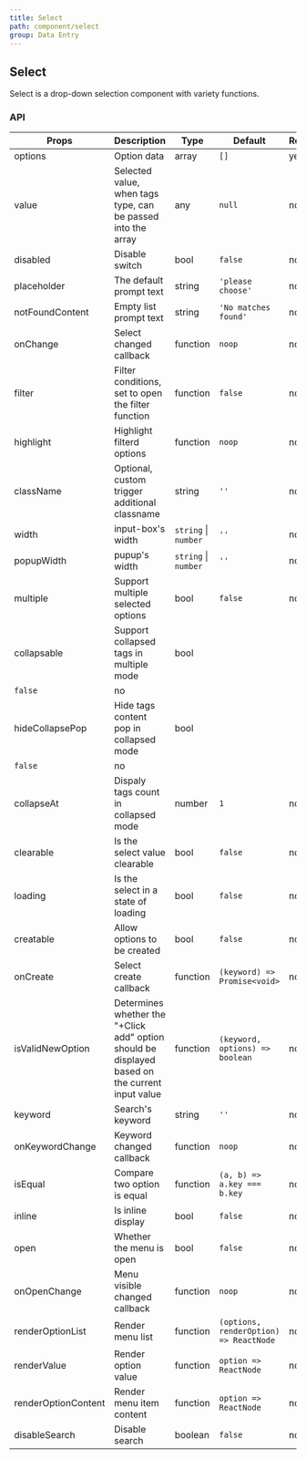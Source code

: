 ```yaml
---
title: Select
path: component/select
group: Data Entry
---
```


## Select

Select is a drop-down selection component with variety functions.

### API

| Props               | Description                                                                                     | Type                 | Default                                | Required |
| ------------------- | ----------------------------------------------------------------------------------------------- | -------------------- | -------------------------------------- | -------- |
| options             | Option data                                                                                     | array                | `[]`                                   | yes      |
| value               | Selected value, when tags type, can be passed into the array                                    | any                  | `null`                                 | no       |
| disabled            | Disable switch                                                                                  | bool                 | `false`                                | no       |
| placeholder         | The default prompt text                                                                         | string               | `'please choose'`                      | no       |
| notFoundContent     | Empty list prompt text                                                                          | string               | `'No matches found'`                   | no       |
| onChange            | Select changed callback                                                                         | function             | `noop`                                 | no       |
| filter              | Filter conditions, set to open the filter function                                              | function             | `false`                                | no       |
| highlight           | Highlight filterd options                                                                       | function             | `noop`                                 | no       |
| className           | Optional, custom trigger additional classname                                                   | string               | `''`                                   | no       |
| width               | input-box's width                                                                               | `string` \| `number` | `''`                                   | no       |
| popupWidth          | pupup's width                                                                                   | `string` \| `number` | `''`                                   | no       |
| multiple            | Support multiple selected options                                                               | bool                 | `false`                                | no       |
| collapsable         | Support collapsed tags in multiple mode                                                         | bool                 | 
`false`                                | no       |
| hideCollapsePop     | Hide tags content pop in collapsed mode                                                       | bool                 | 
`false`                                | no       |
| collapseAt          | Dispaly tags count in collapsed mode                                                            | number               | `1`                                    | no       |
| clearable           | Is the select value clearable                                                                   | bool                 | `false`                                | no       |
| loading             | Is the select in a state of loading                                                             | bool                 | `false`                                | no       |
| creatable           | Allow options to be created                                                                     | bool                 | `false`                                | no       |
| onCreate            | Select create callback                                                                          | function             | `(keyword) => Promise<void>`           | no       |
| isValidNewOption    | Determines whether the "+Click add" option should be displayed based on the current input value | function             | `(keyword, options) => boolean`        | no       |
| keyword             | Search's keyword                                                                                | string               | `''`                                   | no       |
| onKeywordChange     | Keyword changed callback                                                                        | function             | `noop`                                 | no       |
| isEqual             | Compare two option is equal                                                                     | function             | `(a, b) => a.key === b.key`            | no       |
| inline              | Is inline display                                                                               | bool                 | `false`                                | no       |
| open                | Whether the menu is open                                                                        | bool                 | `false`                                | no       |
| onOpenChange        | Menu visible changed callback                                                                   | function             | `noop`                                 | no       |
| renderOptionList    | Render menu list                                                                                | function             | `(options, renderOption) => ReactNode` | no       |
| renderValue         | Render option value                                                                             | function             | `option => ReactNode`                  | no       |
| renderOptionContent | Render menu item content                                                                        | function             | `option => ReactNode`                  | no       |
| disableSearch       | Disable search                                                                                  | boolean              | `false`                                | no       |

